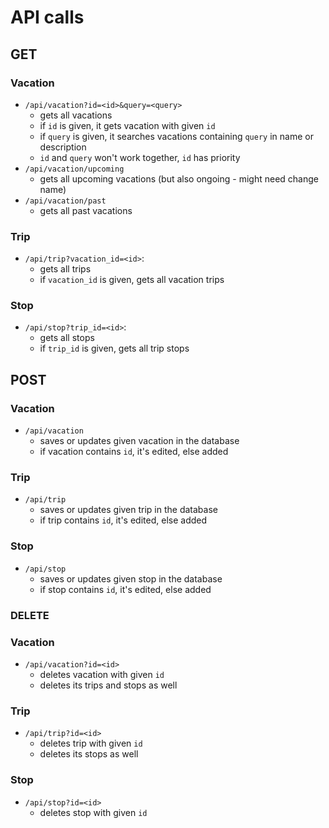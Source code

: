 # API calls

## GET

### Vacation

- `/api/vacation?id=<id>&query=<query>`
    - gets all vacations
    - if `id` is given, it gets vacation with given `id`
    - if `query` is given, it searches vacations containing `query` in name or
    description
    - `id` and `query` won't work together, `id` has priority
- `/api/vacation/upcoming`
    - gets all upcoming vacations (but also ongoing - might need change name)
- `/api/vacation/past`
    - gets all past vacations

### Trip

- `/api/trip?vacation_id=<id>`:
    - gets all trips
    - if `vacation_id` is given, gets all vacation trips

### Stop

- `/api/stop?trip_id=<id>`:
    - gets all stops
    - if `trip_id` is given, gets all trip stops

## POST

### Vacation

- `/api/vacation`
    - saves or updates given vacation in the database
    - if vacation contains `id`, it's edited, else added

### Trip

- `/api/trip`
    - saves or updates given trip in the database
    - if trip contains `id`, it's edited, else added

### Stop

- `/api/stop`
    - saves or updates given stop in the database
    - if stop contains `id`, it's edited, else added

### DELETE

### Vacation

- `/api/vacation?id=<id>`
    - deletes vacation with given `id`
    - deletes its trips and stops as well

### Trip

- `/api/trip?id=<id>`
    - deletes trip with given `id`
    - deletes its stops as well

### Stop

- `/api/stop?id=<id>`
    - deletes stop with given `id`
